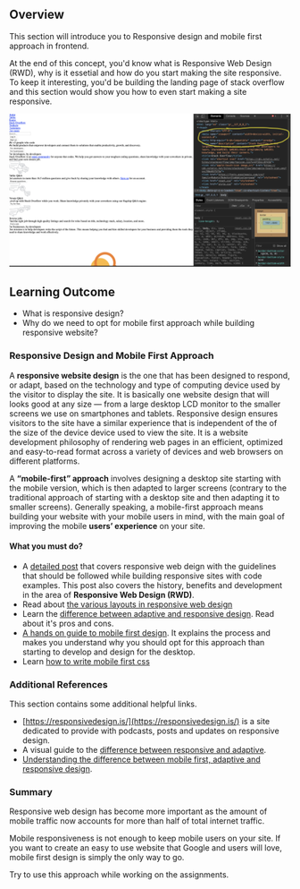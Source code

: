 ## Overview

This section will introduce you to Responsive design and mobile first approach in frontend.

At the end of this concept, you'd know what is Responsive Web Design (RWD), why is it essetial and how do you start making the site responsive. To keep it interesting, you'd be building the landing page of stack overflow and this section would show you how to even start making a site responsive.

![Introduction](images/introduction.png)

## Learning Outcome

- What is responsive design?
- Why do we need to opt for mobile first approach while building responsive website?

### Responsive Design and Mobile First Approach

A **responsive website design** is the one that has been designed to respond, or adapt, based on the technology and type of computing device used by the visitor to display the site. It is basically one website design that will looks good at any size — from a large desktop LCD monitor to the smaller screens we use on smartphones and tablets. Responsive design ensures visitors to the site have a similar experience that is independent of the of the size of the device device used to view the site. It is a website development philosophy of rendering web pages in an efficient, optimized and easy-to-read format across a variety of devices and web browsers on different platforms.

A **“mobile-first” approach** involves designing a desktop site starting with the mobile version, which is then adapted to larger screens (contrary to the traditional approach of starting with a desktop site and then adapting it to smaller screens). Generally speaking, a mobile-first approach means building your website with your mobile users in mind, with the main goal of improving the mobile **users’ experience** on your site.

#### What you must do?

- A [detailed post](https://www.smashingmagazine.com/2011/01/guidelines-for-responsive-web-design/) that covers responsive web deign with the guidelines that should be followed while building responsive sites with code examples. This post also covers the history, benefits and development in the area of **Responsive Web Design (RWD)**.
- Read about [the various layouts in responsive web design](https://www.sitepoint.com/responsive-web-design-fluid-layouts/)
- Learn the [difference between adaptive and responsive design](https://www.interaction-design.org/literature/article/adaptive-vs-responsive-design). Read about it's pros and cons.
- [A hands on guide to mobile first design](https://www.uxpin.com/studio/blog/a-hands-on-guide-to-mobile-first-design/). It explains the process and makes you understand why you should opt for this approach than starting to develop and design for the desktop.
- Learn [how to write mobile first css](https://zellwk.com/blog/how-to-write-mobile-first-css/)

### Additional References

This section contains some additional helpful links.

- [https://responsivedesign.is/](https://responsivedesign.is/) is a site dedicated to provide with podcasts, posts and updates on responsive design.
- A visual guide to the [difference between responsive and adaptive](https://www.mockplus.com/blog/post/difference-between-responsive-and-adaptive).
- [Understanding the difference between mobile first, adaptive and responsive design](http://fredericgonzalo.com/en/2017/03/01/understanding-the-difference-between-mobile-first-adaptive-and-responsive-design/).

### Summary

Responsive web design has become more important as the amount of mobile traffic now accounts for more than half of total internet traffic.

Mobile responsiveness is not enough to keep mobile users on your site. If you want to create an easy to use website that Google and users will love, mobile first design is simply the only way to go.

Try to use this approach while working on the assignments.
